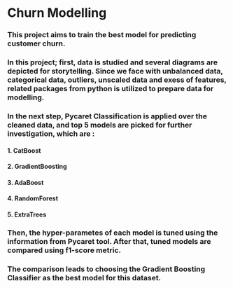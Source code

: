 # Churn Modelling

### This project aims to train the best model for predicting customer churn.

### In this project; first, data is studied and several diagrams are depicted for storytelling. Since we face with unbalanced data, categorical data, outliers, unscaled data and exess of features, related packages from python is utilized to prepare data for modelling. 
### In the next step, Pycaret Classification is applied over the cleaned data, and top 5 models are picked for further investigation, which are :

#### 1. CatBoost
#### 2. GradientBoosting
#### 3. AdaBoost
#### 4. RandomForest
#### 5. ExtraTrees

### Then, the hyper-parametes of each model is tuned using the information from Pycaret tool. After that, tuned models are compared using f1-score metric.
### The comparison leads to choosing the Gradient Boosting Classifier as the best model for this dataset.
